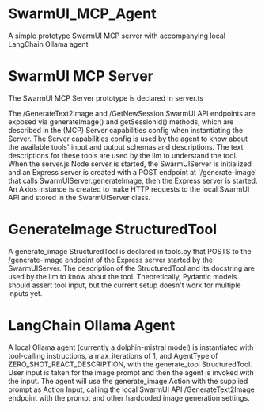 # SwarmUI_MCP_Agent
A simple prototype SwarmUI MCP server with accompanying local LangChain Ollama agent

# SwarmUI MCP Server
The SwarmUI MCP Server prototype is declared in server.ts

The /GenerateText2Image and /GetNewSession SwarmUI API endpoints are exposed via generateImage() and getSessionId() methods, which
are described in the (MCP) Server capabilities config when instantiating the Server. The Server
capabilities config is used by the agent to know about the available tools' input and output schemas and
descriptions. The text descriptions for these tools are used by the llm to understand the tool. When
the server.js Node server is started, the SwarmUIServer is initialized and an Express server is created
with a POST endpoint at '/generate-image' that calls SwarmUIServer.generateImage, then the Express server
is started. An Axios instance is created to make HTTP requests to the local SwarmUI API and stored in the SwarmUIServer class.

# GenerateImage StructuredTool
A generate_image StructuredTool is declared in tools.py that POSTS to the /generate-image endpoint of the Express server
started by the SwarmUIServer. The description of the StructuredTool and its docstring are used by the llm
to know about the tool. Theoretically, Pydantic models should assert tool input, but the current setup doesn't work for multiple
inputs yet.

# LangChain Ollama Agent
A local Ollama agent (currently a dolphin-mistral model) is instantiated with tool-calling instructions, a max_iterations of 1,
and AgentType of ZERO_SHOT_REACT_DESCRIPTION, with the generate_tool StructuredTool. User input is taken for the image
prompt and then the agent is invoked with the input. The agent will use the generate_image Action with the supplied prompt
as Action Input, calling the local SwarmUI API /GenerateText2Image endpoint with the prompt and other hardcoded image generation
settings.

